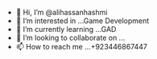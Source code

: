 - 👋 Hi, I’m @alihassanhashmi
- 👀 I’m interested in ...Game Development
- 🌱 I’m currently learning ...GAD 
- 💞️ I’m looking to collaborate on ...
- 📫 How to reach me ...+923446867447

<!---
alihassanhashmi/alihassanhashmi is a ✨ special ✨ repository because its `README.md` (this file) appears on your GitHub profile.
You can click the Preview link to take a look at your changes.
--->
